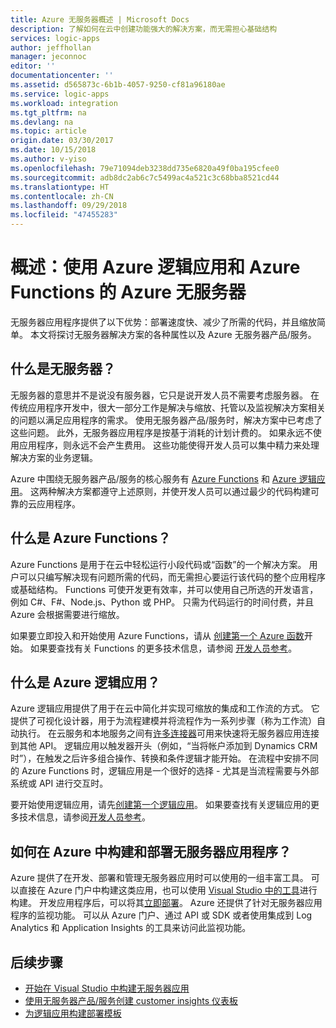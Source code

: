 ```yaml
---
title: Azure 无服务器概述 | Microsoft Docs
description: 了解如何在云中创建功能强大的解决方案，而无需担心基础结构
services: logic-apps
author: jeffhollan
manager: jeconnoc
editor: ''
documentationcenter: ''
ms.assetid: d565873c-6b1b-4057-9250-cf81a96180ae
ms.service: logic-apps
ms.workload: integration
ms.tgt_pltfrm: na
ms.devlang: na
ms.topic: article
origin.date: 03/30/2017
ms.date: 10/15/2018
ms.author: v-yiso
ms.openlocfilehash: 79e71094deb3238dd735e6820a49f0ba195cfee0
ms.sourcegitcommit: adb8dc2ab6c7c5499ac4a521c3c68bba8521cd44
ms.translationtype: HT
ms.contentlocale: zh-CN
ms.lasthandoff: 09/29/2018
ms.locfileid: "47455283"
---
```

# <a name="overview-azure-serverless-with-azure-logic-apps-and-azure-functions"></a>概述：使用 Azure 逻辑应用和 Azure Functions 的 Azure 无服务器

无服务器应用程序提供了以下优势：部署速度快、减少了所需的代码，并且缩放简单。  本文将探讨无服务器解决方案的各种属性以及 Azure 无服务器产品/服务。

## <a name="what-is-serverless"></a>什么是无服务器？

无服务器的意思并不是说没有服务器，它只是说开发人员不需要考虑服务器。  在传统应用程序开发中，很大一部分工作是解决与缩放、托管以及监视解决方案相关的问题以满足应用程序的需求。  使用无服务器产品/服务时，解决方案中已考虑了这些问题。  此外，无服务器应用程序是按基于消耗的计划计费的。  如果永远不使用应用程序，则永远不会产生费用。  这些功能使得开发人员可以集中精力来处理解决方案的业务逻辑。

Azure 中围绕无服务器产品/服务的核心服务有 [Azure Functions](/functions/) 和 [Azure 逻辑应用](/logic-apps/)。  这两种解决方案都遵守上述原则，并使开发人员可以通过最少的代码构建可靠的云应用程序。

## <a name="what-are-azure-functions"></a>什么是 Azure Functions？

Azure Functions 是用于在云中轻松运行小段代码或“函数”的一个解决方案。 用户可以只编写解决现有问题所需的代码，而无需担心要运行该代码的整个应用程序或基础结构。 Functions 可使开发更有效率，并可以使用自己所选的开发语言，例如 C#、F#、Node.js、Python 或 PHP。 只需为代码运行的时间付费，并且 Azure 会根据需要进行缩放。

如果要立即投入和开始使用 Azure Functions，请从 [创建第一个 Azure 函数](../azure-functions/functions-create-first-azure-function.md)开始。 如果要查找有关 Functions 的更多技术信息，请参阅 [开发人员参考](../azure-functions/functions-reference.md)。

## <a name="what-are-azure-logic-apps"></a>什么是 Azure 逻辑应用？

Azure 逻辑应用提供了用于在云中简化并实现可缩放的集成和工作流的方式。 它提供了可视化设计器，用于为流程建模并将流程作为一系列步骤（称为工作流）自动执行。  在云服务和本地服务之间有[许多连接器](../connectors/apis-list.md)可用来快速将无服务器应用连接到其他 API。  逻辑应用以触发器开头（例如，“当将帐户添加到 Dynamics CRM 时”），在触发之后许多组合操作、转换和条件逻辑才能开始。  在流程中安排不同的 Azure Functions 时，逻辑应用是一个很好的选择 - 尤其是当流程需要与外部系统或 API 进行交互时。

要开始使用逻辑应用，请先[创建第一个逻辑应用](quickstart-create-first-logic-app-workflow.md)。  如果要查找有关逻辑应用的更多技术信息，请参阅[开发人员参考](logic-apps-workflow-actions-triggers.md)。

## <a name="how-can-i-build-and-deploy-serverless-applications-in-azure"></a>如何在 Azure 中构建和部署无服务器应用程序？

Azure 提供了在开发、部署和管理无服务器应用时可以使用的一组丰富工具。  可以直接在 Azure 门户中构建这类应用，也可以使用 [Visual Studio 中的工具](logic-apps-serverless-get-started-vs.md)进行构建。  开发应用程序后，可以将其[立即部署](logic-apps-create-deploy-template.md)。  Azure 还提供了针对无服务器应用程序的监视功能。  可以从 Azure 门户、通过 API 或 SDK 或者使用集成到 Log Analytics 和 Application Insights 的工具来访问此监视功能。

## <a name="next-steps"></a>后续步骤

* [开始在 Visual Studio 中构建无服务器应用](logic-apps-serverless-get-started-vs.md)
* [使用无服务器产品/服务创建 customer insights 仪表板](logic-apps-scenario-social-serverless.md)
* [为逻辑应用构建部署模板](logic-apps-create-deploy-template.md)